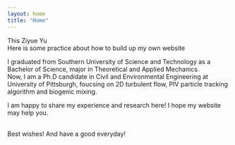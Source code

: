 ```yaml
---
layout: home
title: "Home"
---
```


This Ziyue Yu<br>
Here is some practice about how to build up my own website

I graduated from Southern University of Science and Technology as a Bachelor of Science, major in Theoretical and Applied Mechanics. <br>
Now, I am a Ph.D candidate in Civil and Environmental Engineering at University of Pittsburgh, foucsing on 2D turbulent flow, PIV particle tracking algorithm
and biogenic mixing.<br>

I am happy to share my experience and research here! I hope my website may help you.<br>

<br>
Best wishes! And have a good everyday!


